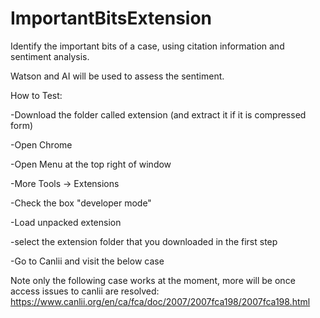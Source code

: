# ImportantBitsExtension

Identify the important bits of a case, using citation information and sentiment analysis.

Watson and AI will be used to assess the sentiment.

How to Test:

-Download the folder called extension (and extract it if it is compressed form)

-Open Chrome

-Open Menu at the top right of window

-More Tools -> Extensions

-Check the box "developer mode"

-Load unpacked extension

-select the extension folder that you downloaded in the first step

-Go to Canlii and visit the below case

Note only the following case works at the moment, more will be once access issues to canlii are resolved:
https://www.canlii.org/en/ca/fca/doc/2007/2007fca198/2007fca198.html
